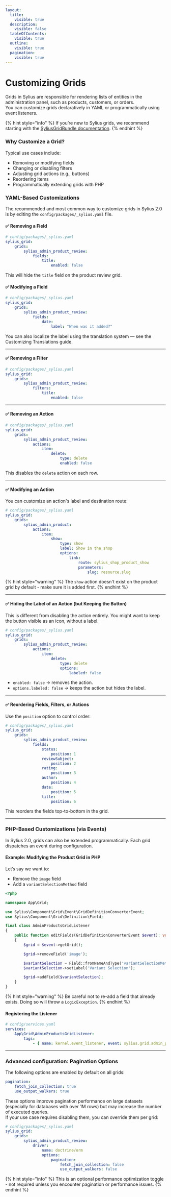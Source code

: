 ```yaml
---
layout:
  title:
    visible: true
  description:
    visible: false
  tableOfContents:
    visible: true
  outline:
    visible: true
  pagination:
    visible: true
---
```


# Customizing Grids

Grids in Sylius are responsible for rendering lists of entities in the administration panel, such as products, customers, or orders.\
You can customize grids declaratively in YAML or programmatically using event listeners.

{% hint style="info" %}
&#x20;If you’re new to Sylius grids, we recommend starting with the [SyliusGridBundle documentation](https://github.com/Sylius/SyliusGridBundle/blob/master/docs/index.md).
{% endhint %}

### Why Customize a Grid?

Typical use cases include:

* Removing or modifying fields
* Changing or disabling filters
* Adjusting grid actions (e.g., buttons)
* Reordering items
* Programmatically extending grids with PHP

### YAML-Based Customizations

The recommended and most common way to customize grids in Sylius 2.0 is by editing the `config/packages/_sylius.yaml` file.

#### ✅ Removing a Field

```yaml
# config/packages/_sylius.yaml
sylius_grid:
    grids:
        sylius_admin_product_review:
            fields:
                title:
                    enabled: false
```

This will hide the `title` field on the product review grid.

#### ✅ Modifying a Field

```yaml
# config/packages/_sylius.yaml
sylius_grid:
    grids:
        sylius_admin_product_review:
            fields:
                date:
                    label: "When was it added?"
```

You can also localize the label using the translation system — see the Customizing Translations guide.

***

#### ✅ Removing a Filter

```yaml
# config/packages/_sylius.yaml
sylius_grid:
    grids:
        sylius_admin_product_review:
            filters:
                title:
                    enabled: false
```

***

#### ✅ Removing an Action

```yaml
# config/packages/_sylius.yaml
sylius_grid:
    grids:
        sylius_admin_product_review:
            actions:
                item:
                    delete:
                        type: delete
                        enabled: false
```

This disables the `delete` action on each row.

***

#### ✅ Modifying an Action

You can customize an action's label and destination route:

```yaml
# config/packages/_sylius.yaml
sylius_grid:
    grids:
        sylius_admin_product:
            actions:
                item:
                    show:
                        type: show
                        label: Show in the shop
                        options:
                            link:
                                route: sylius_shop_product_show
                                parameters:
                                    slug: resource.slug
```

{% hint style="warning" %}
The `show` action doesn't exist on the product grid by default - make sure it is added first.
{% endhint %}

***

#### ✅ Hiding the Label of an Action (but Keeping the Button)

This is different from disabling the action entirely. You might want to keep the button visible as an icon, without a label.

```yaml
# config/packages/_sylius.yaml
sylius_grid:
    grids:
        sylius_admin_product_review:
            actions:
                item:
                    delete:
                        type: delete
                        options:
                            labeled: false
```

* `enabled: false` → removes the action.
* `options.labeled: false` → keeps the action but hides the label.

***

#### ✅ Reordering Fields, Filters, or Actions

Use the `position` option to control order:

```yaml
# config/packages/_sylius.yaml
sylius_grid:
    grids:
        sylius_admin_product_review:
            fields:
                status:
                    position: 1
                reviewSubject:
                    position: 2
                rating:
                    position: 3
                author:
                    position: 4
                date:
                    position: 5
                title:
                    position: 6
```

This reorders the fields top-to-bottom in the grid.

***

### PHP-Based Customizations (via Events)

In Sylius 2.0, grids can also be extended programmatically. Each grid dispatches an event during configuration.

#### Example: Modifying the Product Grid in PHP

Let’s say we want to:

* Remove the `image` field
* Add a `variantSelectionMethod` field

```php
<?php

namespace App\Grid;

use Sylius\Component\Grid\Event\GridDefinitionConverterEvent;
use Sylius\Component\Grid\Definition\Field;

final class AdminProductsGridListener
{
    public function editFields(GridDefinitionConverterEvent $event): void
    {
        $grid = $event->getGrid();

        $grid->removeField('image');

        $variantSelection = Field::fromNameAndType('variantSelectionMethod', 'string');
        $variantSelection->setLabel('Variant Selection');

        $grid->addField($variantSelection);
    }
}
```

{% hint style="warning" %}
Be careful not to re-add a field that already exists. Doing so will throw a `LogicException`.
{% endhint %}

#### Registering the Listener

```yaml
# config/services.yaml
services:
    App\Grid\AdminProductsGridListener:
        tags:
            - { name: kernel.event_listener, event: sylius.grid.admin_product, method: editFields }
```

***

### Advanced configuration: Pagination Options

The following options are enabled by default on all grids:

```yaml
pagination:
    fetch_join_collection: true
    use_output_walkers: true
```

These options improve pagination performance on large datasets (especially for databases with over 1M rows) but may increase the number of executed queries.\
If your use case requires disabling them, you can override them per grid:

```yaml
# config/packages/_sylius.yaml
sylius_grid:
    grids:
        sylius_admin_product_review:
            driver:
                name: doctrine/orm
                options:
                    pagination:
                        fetch_join_collection: false
                        use_output_walkers: false
```

{% hint style="info" %}
This is an optional performance optimization toggle - not required unless you encounter pagination or performance issues.
{% endhint %}

